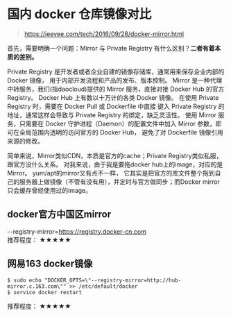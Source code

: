 # 国内 docker 仓库镜像对比

> https://ieevee.com/tech/2016/09/28/docker-mirror.html  

首先，需要明确一个问题：Mirror 与 Private Registry 有什么区别？**二者有着本质的差别。**  

Private Registry 是开发者或者企业自建的镜像存储库，通常用来保存企业内部的 Docker 镜像，
用于内部开发流程和产品的发布、版本控制。 Mirror 是一种代理中转服务，我们(指daocloud)提供的 Mirror 服务，直接对接 Docker Hub 的官方 Registry。
Docker Hub 上有数以十万计的各类 Docker 镜像。 在使用 Private Registry 时，需要在 Docker Pull 或 Dockerfile 中直接
键入 Private Registry 的地址，通常这样会导致与 Private Registry 的绑定，缺乏灵活性。 
使用 Mirror 服务，只需要在 Docker 守护进程（Daemon）的配置文件中加入 Mirror 参数，即可在全局范围内透明的访问官方的 Docker Hub，
避免了对 Dockerfile 镜像引用来源的修改。  

简单来说，Mirror类似CDN，本质是官方的cache；Private Registry类似私服，跟官方没什么关系。
对我来说，由于我是要拖docker hub上的image，对应的是Mirror。 yum/apt的mirror又有点不一样，
它其实是把官方的库文件整个拖到自己的服务器上做镜像（不管有没有用），并定时与官方做同步；而Docker mirror只会缓存曾经使用过的image。  

## docker官方中国区mirror  
--registry-mirror=https://registry.docker-cn.com  
推荐程度： ★★★★★  

## 网易163 docker镜像
```
$ sudo echo "DOCKER_OPTS=\"--registry-mirror=http://hub-mirror.c.163.com\"" >> /etc/default/docker
$ service docker restart
```
推荐程度： ★★★★★  


